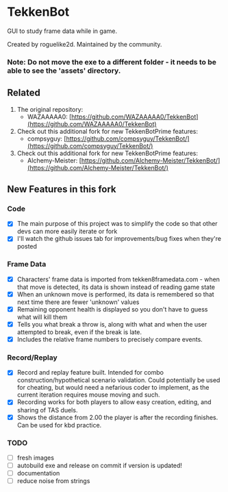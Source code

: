 # TekkenBot

GUI to study frame data while in game.

Created by roguelike2d. Maintained by the community.

### Note: Do not move the exe to a different folder - it needs to be able to see the 'assets' directory.

## Related

1. The original repository:
   - WAZAAAAA0: [https://github.com/WAZAAAAA0/TekkenBot](https://github.com/WAZAAAAA0/TekkenBot)
2. Check out this additional fork for new TekkenBotPrime features:
   - compsyguy: [https://github.com/compsyguy/TekkenBot/](https://github.com/compsyguy/TekkenBot/)
3. Check out this additional fork for new TekkenBotPrime features:
   - Alchemy-Meister: [https://github.com/Alchemy-Meister/TekkenBot/](https://github.com/Alchemy-Meister/TekkenBot/)

## New Features in this fork

### Code

- [x] The main purpose of this project was to simplify the code so that other devs can more easily iterate or fork
- [x] I'll watch the github issues tab for improvements/bug fixes when they're posted

### Frame Data

- [x] Characters' frame data is imported from tekken8framedata.com - when that move is detected, its data is shown instead of reading game state
- [x] When an unknown move is performed, its data is remembered so that next time there are fewer 'unknown' values
- [x] Remaining opponent health is displayed so you don't have to guess what will kill them
- [x] Tells you what break a throw is, along with what and when the user attempted to break, even if the break is late.
- [x] Includes the relative frame numbers to precisely compare events.

### Record/Replay

- [x] Record and replay feature built. Intended for combo construction/hypothetical scenario validation. Could potentially be used for cheating, but would need a nefarious coder to implement, as the current iteration requires mouse moving and such.
- [x] Recording works for both players to allow easy creation, editing, and sharing of TAS duels.
- [x] Shows the distance from 2.00 the player is after the recording finishes. Can be used for kbd practice.

### TODO

- [ ] fresh images
- [ ] autobuild exe and release on commit if version is updated!
- [ ] documentation
- [ ] reduce noise from strings
